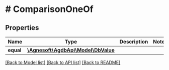 # # ComparisonOneOf

## Properties

Name | Type | Description | Notes
------------ | ------------- | ------------- | -------------
**equal** | [**\Agnesoft\AgdbApi\Model\DbValue**](DbValue.md) |  |

[[Back to Model list]](../../README.md#models) [[Back to API list]](../../README.md#endpoints) [[Back to README]](../../README.md)
